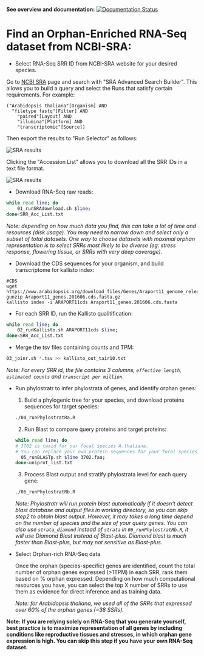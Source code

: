 **See overview and documentation:** [![Documentation Status](https://readthedocs.org/projects/orphan-prediction/badge/?version=latest)](https://orphan-prediction.readthedocs.io/en/latest/)

# Find an Orphan-Enriched RNA-Seq dataset from NCBI-SRA:

- Select RNA-Seq SRR ID from NCBI-SRA website for your desired species.

Go to [NCBI SRA](https://www.ncbi.nlm.nih.gov/sra) page and search with "SRA Advanced Search Builder". This allows you to build a query and select the Runs that satisfy certain requirements. For example:

```
("Arabidopsis thaliana"[Organism] AND
  "filetype fastq"[Filter] AND
	"paired"[Layout] AND
	"illumina"[Platform] AND
	"transcriptomic"[Source])
```

Then export the results to "Run Selector" as follows:

![SRA results](../../Assets/ncbi-sra-1.png)

Clicking the "Accession List" allows you to download all the SRR IDs in a text file format.

![SRA results](../../Assets/ncbi-sra-2.png)



- Download RNA-Seq raw reads:
```bash
while read line; do
	01_runSRAdownload.sh $line;
done<SRR_Acc_List.txt
```
_Note: depending on how much data you find, this can take a lot of time and resources (disk usage). You may need to narrow down and select only a subset of total datasets. One way to choose datasets with maximal orphan representation is to select SRRs most likely to be diverse (eg: stress response, flowering tissue, or SRRs with very deep coverage)._

- Download the CDS sequences for your organism, and build transcriptome for kallisto index:
```
#CDS
wget https://www.arabidopsis.org/download_files/Genes/Araport11_genome_release/Araport11_blastsets/Araport11_genes.201606.cds.fasta.gz
gunzip Araport11_genes.201606.cds.fasta.gz
kallisto index -i ARAPORT11cds Araport11_genes.201606.cds.fasta
```
- For each SRR ID, run the Kallisto qualitification:
```bash
while read line; do
	02_runKallisto.sh ARAPORT11cds $line;
done<SRR_Acc_List.txt
```

- Merge the tsv files containing counts and TPM:
```bash
03_joinr.sh *.tsv >> kallisto_out_tair10.txt
```
_Note: For every SRR id, the file contains 3 columns, `effective length`, `estimated counts` and `transcript per million`._

- Run phylostratr to infer phylostrata of genes, and identify orphan genes:

  1. Build a phylogenic tree for your species, and download proteins sequences for target species:
  ```bash
  ./04_runPhylostratRa.R
  ```

  2. Run Blast to compare query proteins and target proteins:
  ```bash
  while read line; do
  # 3702 is taxid for our focal species A.thaliana.
  # You can replace your own protein sequences for your focal species if protein downloaded from uniprot is not your desired version.
	05_runBLASTp.sh $line 3702.faa;
  done<uniprot_list.txt
  ```

  3. Process Blast output and stratify phylostrata level for each query gene:
   ```bash
  ./06_runPhylostratRb.R
  ```
  _Note: Phylostratr will run protein blast automatically if it doesn't detect blast database and output files in working directory, so you can skip step2 to obtain blast output.   However, it may takes a long time depend on the number of species and the size of your query genes. You can also use `strata_diamond` instead of `strata` in `06_runPhylostratRb.R`, it will use Diamond Blast instead of Blast-plus. Diamond blast is much faster than Blast-plus, but may not sensitive as Blast-plus._

 - Select Orphan-rich RNA-Seq data

   Once the orphan (species-specific) genes are identified, count the total number of orphan genes expressed (>1TPM) in each SRR, rank them based on % orphan expressed. Depending on how much computational resources you have, you can select the top X number of SRRs to use them as evidence for direct inference and as training data.

   _Note: for _Arabidopsis thaliana_, we used all of the SRRs that expressed over 60% of the orphan genes (=38 SSRs)._


**Note: If you are relying solely on RNA-Seq that you generate yourself, best practice is to maximize representation of all genes by including conditions like reproductive tissues and stresses, in which orphan gene expression is high. You can skip this step if you have your own RNA-Seq dataset.**
